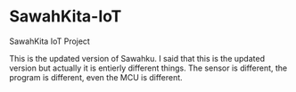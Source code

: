 # SawahKita-IoT
SawahKita IoT Project

This is the updated version of Sawahku. I said that this is the updated version but actually it is entierly different things. The sensor is different, the program is different, even the MCU is different.
